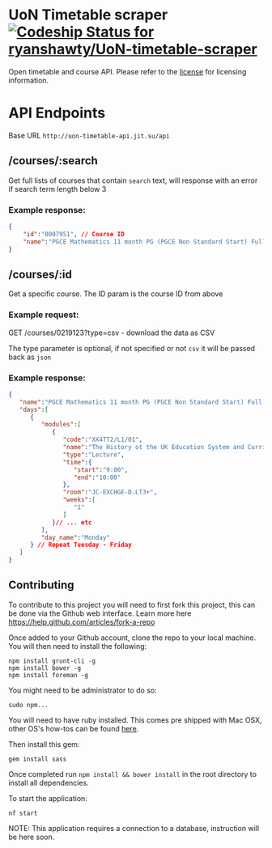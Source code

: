 UoN Timetable scraper [ ![Codeship Status for ryanshawty/UoN-timetable-scraper](https://www.codeship.io/projects/ddf8b800-12a5-0132-1473-12da9d47e71d/status)](https://www.codeship.io/projects/33248)
====
Open timetable and course API. Please refer to the [license](LICENSE) for licensing information.

API Endpoints
====

Base URL
``http://uon-timetable-api.jit.su/api``

/courses/:search
---
Get full lists of courses that contain ``search`` text, will response with an error if search term length below 3

### Example response:
```json
{
    "id":"0007951", // Course ID
    "name":"PGCE Mathematics 11 month PG (PGCE Non Standard Start) Full time/1 - X1G1 PGCE Mathematics", // Course name
}
```

/courses/:id
---
Get a specific course. The ID param is the course ID from above

### Example request:

GET /courses/0219123?type=csv - download the data as CSV

The type parameter is optional, if not specified or not ``csv`` it will be passed back as ``json``

### Example response: 

```json
{  
   "name":"PGCE Mathematics 11 month PG (PGCE Non Standard Start) Full time/1 - X1G1 PGCE Mathematics",
   "days":[  
      {  
         "modules":[  
            {  
               "code":"XX4TT2/L1/01",
               "name":"The History ot the UK Education System and Curriculum",
               "type":"Lecture",
               "time":{  
                  "start":"9:00",
                  "end":"10:00"
               },
               "room":"JC-EXCHGE-D.LT3+",
               "weeks":[  
                  "1"
               ]
            }// ... etc
         ],
         "day_name":"Monday"
      } // Repeat Tuesday - Friday
   ]
}
```

Contributing
---
To contribute to this project you will need to first fork this project, this can be done via the Github web interface. Learn more here https://help.github.com/articles/fork-a-repo

Once added to your Github account, clone the repo to your local machine. You will then need to install the following:
```code
npm install grunt-cli -g
npm install bower -g
npm install foreman -g
```
You might need to be administrator to do so: 

```
sudo npm...
```

You will need to have ruby installed. This comes pre shipped with Mac OSX, other OS's how-tos can be found [here](https://www.ruby-lang.org/en/installation/).

Then install this gem:

```code
gem install sass
```

Once completed run ``npm install && bower install`` in the root directory to install all dependencies.

To start the application:
```
nf start
```

NOTE: This application requires a connection to a database, instruction will be here soon.
